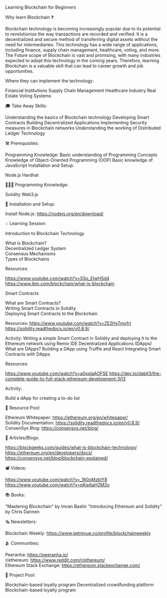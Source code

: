 Learning Blockchain for Beginners

Why learn Blockchain ❓

Blockchain technology is becoming increasingly popular due to its potential to revolutionize the way transactions are recorded and verified. It is a decentralized and secure method of transferring digital assets without the need for intermediaries. This technology has a wide range of applications, including finance, supply chain management, healthcare, voting, and more.
The Future scope of Blockchain is vast and promising, with many industries expected to adopt this technology in the coming years. Therefore, learning Blockchain is a valuable skill that can lead to career growth and job opportunities.

Where they can implement the technology:

Financial Institutions
Supply Chain Management
Healthcare Industry
Real Estate
Voting Systems

🎓 Take Away Skills:

Understanding the basics of Blockchain technology
Developing Smart Contracts
Building Decentralized Applications
Implementing Security measures in Blockchain networks
Understanding the working of Distributed Ledger Technology

🛠️ Prerequisites:

Programming Knowledge:
Basic understanding of Programming Concepts
Knowledge of Object-Oriented Programming (OOP)
Basic knowledge of JavaScript
Installation and Setup:

Node.js
Hardhat

🧑🏻‍💻 Programming Knowledge:

Solidity
Web3.js

📲 Installation and Setup:

Install Node.js: https://nodejs.org/en/download/

💡 Learning Session:

Introduction to Blockchain Technology

What is Blockchain? <br>
Decentralized Ledger System <br>
Consensus Mechanisms <br>
Types of Blockchains <br>

Resources:

https://www.youtube.com/watch?v=SSo_EIwHSd4 <br>
https://www.ibm.com/blockchain/what-is-blockchain <br>

Smart Contracts

What are Smart Contracts? <br>
Writing Smart Contracts in Solidity <br>
Deploying Smart Contracts to the Blockchain <br>

Resources:
https://www.youtube.com/watch?v=ZE2HxTmxfrI <br>
https://solidity.readthedocs.io/en/v0.8.9/ <br>

Activity:
Writing a simple Smart Contract in Solidity and deploying it to the Ethereum network using Remix IDE
Decentralized Applications (DApps)
What are DApps?
Building a DApp using Truffle and React
Integrating Smart Contracts with DApps

Resources:

https://www.youtube.com/watch?v=a0osIaAOFSE
https://dev.to/dabit3/the-complete-guide-to-full-stack-ethereum-development-3j13

Activity:

Build a dApp for creating a to-do list

🔖 Resource Pool:

Ethereum Whitepaper: https://ethereum.org/en/whitepaper/ <br>
Solidity Documentation: https://solidity.readthedocs.io/en/v0.8.9/  <br>
ConsenSys Blog: https://consensys.net/blog/ 

📄 Articles/Blogs:

https://blockgeeks.com/guides/what-is-blockchain-technology/ <br>
https://ethereum.org/en/developers/docs/ <br>
https://consensys.net/blog/blockchain-explained/ <br>

📽️ Videos:

https://www.youtube.com/watch?v=_160oMzblY8 <br>
https://www.youtube.com/watch?v=pKqdjaH2M2o <br>

📚 Books:

"Mastering Blockchain" by Imran Bashir
"Introducing Ethereum and Solidity" by Chris Dannen


🗞️ Newsletters:

Blockchain Weekly: https://www.getrevue.co/profile/blockchainweekly <br>

🫂 Communities:

Peeranha: https://peeranha.io/ <br>
r/ethereum: https://www.reddit.com/r/ethereum/ <br>
Ethereum Stack Exchange: https://ethereum.stackexchange.com/ <br>

🚀 Project Pool:

Blockchain-based loyalty program
Decentralized crowdfunding platform
Blockchain-based loyalty program
